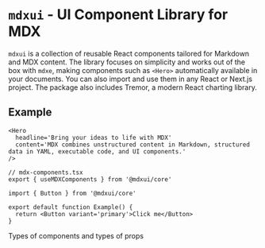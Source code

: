 # `mdxui` - UI Component Library for MDX

`mdxui` is a collection of reusable React components tailored for Markdown and MDX content. The library focuses on simplicity and works out of the box with `mdxe`, making components such as `<Hero>` automatically available in your documents. You can also import and use them in any React or Next.js project. The package also includes Tremor, a modern React charting library.

## Example

```mdx
<Hero
  headline='Bring your ideas to life with MDX'
  content='MDX combines unstructured content in Markdown, structured data in YAML, executable code, and UI components.'
/>
```

```tsx
// mdx-components.tsx
export { useMDXComponents } from '@mdxui/core'
```

```tsx
import { Button } from '@mdxui/core'

export default function Example() {
  return <Button variant='primary'>Click me</Button>
}
```



Types of components and types of props
